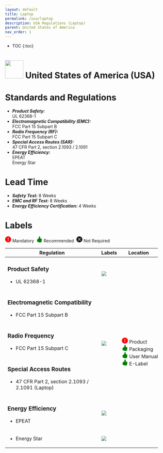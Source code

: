 ```yaml
---
layout: default
title: Laptop 
permalink: /usa/laptop
description: USA Regulations (Laptop)
parent: United States of America 
nav_order: 1
---
```



* TOC
{:toc}

<h1> 
<img src="https://lh3.googleusercontent.com/drive-viewer/AK7aPaAzCcz3NzAD__vMwV4M5b1mBfUPndaBCjsCXnkMdktI3iH-jPNAhnLK07qDgPpZV1ePhDvPn2EHOq7yoQve-LASZjCWqw=s1600" style="width: 60px"/>
United States of America (USA) </h1>


# Standards and Regulations
- ***Product Safety:*** <br> UL 62368-1
- ***Electromagnetic Compatibility (EMC):*** <br> FCC Part 15 Subpart B
- ***Radio Frequency (RF):*** <br> FCC Part 15 Subpart C
- ***Special Access Routes (SAR):*** <br> 47 CFR Part 2, section 2.1093 / 2.1091
- ***Energy Efficiency:*** <br> EPEAT <br> Energy Star


# Lead Time
- ***Safety Test:*** 8 Weeks
- ***EMC and RF Test:*** 8 Weeks
- ***Energy Efficiency Certification:*** 4 Weeks


# Labels
<!-- To indicate mandatory, recommended, not required -->
<div>
    <svg xmlns="http://www.w3.org/2000/svg" width="20" height="20" fill=red class="bi bi-exclamation-circle-fill" viewBox="0 0 16 16"><path d="M16 8A8 8 0 1 1 0 8a8 8 0 0 1 16 0zM8 4a.905.905 0 0 0-.9.995l.35 3.507a.552.552 0 0 0 1.1 0l.35-3.507A.905.905 0 0 0 8 4zm.002 6a1 1 0 1 0 0 2 1 1 0 0 0 0-2z"/></svg>&nbsp;Mandatory&nbsp;
    <svg xmlns="http://www.w3.org/2000/svg" width="20" height="20" fill=green class="bi bi-hand-thumbs-up-fill" viewBox="0 0 16 16"><path d="M6.956 1.745C7.021.81 7.908.087 8.864.325l.261.066c.463.116.874.456 1.012.965.22.816.533 2.511.062 4.51a9.84 9.84 0 0 1 .443-.051c.713-.065 1.669-.072 2.516.21.518.173.994.681 1.2 1.273.184.532.16 1.162-.234 1.733.058.119.103.242.138.363.077.27.113.567.113.856 0 .289-.036.586-.113.856-.039.135-.09.273-.16.404.169.387.107.819-.003 1.148a3.163 3.163 0 0 1-.488.901c.054.152.076.312.076.465 0 .305-.089.625-.253.912C13.1 15.522 12.437 16 11.5 16H8c-.605 0-1.07-.081-1.466-.218a4.82 4.82 0 0 1-.97-.484l-.048-.03c-.504-.307-.999-.609-2.068-.722C2.682 14.464 2 13.846 2 13V9c0-.85.685-1.432 1.357-1.615.849-.232 1.574-.787 2.132-1.41.56-.627.914-1.28 1.039-1.639.199-.575.356-1.539.428-2.59z"/></svg>&nbsp;Recommended&nbsp;
    <svg xmlns="http://www.w3.org/2000/svg" width="20" height="20" fill="currentColor" class="bi bi-x-circle-fill" viewBox="0 0 16 16"><path d="M16 8A8 8 0 1 1 0 8a8 8 0 0 1 16 0zM5.354 4.646a.5.5 0 1 0-.708.708L7.293 8l-2.647 2.646a.5.5 0 0 0 .708.708L8 8.707l2.646 2.647a.5.5 0 0 0 .708-.708L8.707 8l2.647-2.646a.5.5 0 0 0-.708-.708L8 7.293 5.354 4.646z"/></svg>&nbsp;Not Required&nbsp;
</div>
<!-- Table of Regulatory Labels -->
<table>
    <thead>
        <tr>
            <th>Regulation</th>
            <th>Labels</th>
            <th>Location</th>
        </tr>
    </thead>
    <tbody>
        <tr>
            <td>
                <h3>Product Safety</h3>
                <ul>
                    <li>UL 62368-1</li>
                </ul>
            </td>
            <td rowspan=1>
                <img src="https://lh3.googleusercontent.com/drive-viewer/AK7aPaDwLlOCg5UOja33jpuwmDsPqqyBmk8KnKW3VZWcwaNlARhM8QnA_vlgG7R7ad9Fl05JI1r3vpn_d1kH46TKrmcZp9Kp=s2560" class="center-thirty"/>
            </td>
            <td rowspan=6>
                <div>
                    <svg xmlns="http://www.w3.org/2000/svg" width="20" height="20" fill=red class="bi bi-exclamation-circle-fill" viewBox="0 0 16 16"><path d="M16 8A8 8 0 1 1 0 8a8 8 0 0 1 16 0zM8 4a.905.905 0 0 0-.9.995l.35 3.507a.552.552 0 0 0 1.1 0l.35-3.507A.905.905 0 0 0 8 4zm.002 6a1 1 0 1 0 0 2 1 1 0 0 0 0-2z"/></svg>&nbsp;Product
                </div>
                <div>
                    <svg xmlns="http://www.w3.org/2000/svg" width="20" height="20" fill=green class="bi bi-hand-thumbs-up-fill" viewBox="0 0 16 16"><path d="M6.956 1.745C7.021.81 7.908.087 8.864.325l.261.066c.463.116.874.456 1.012.965.22.816.533 2.511.062 4.51a9.84 9.84 0 0 1 .443-.051c.713-.065 1.669-.072 2.516.21.518.173.994.681 1.2 1.273.184.532.16 1.162-.234 1.733.058.119.103.242.138.363.077.27.113.567.113.856 0 .289-.036.586-.113.856-.039.135-.09.273-.16.404.169.387.107.819-.003 1.148a3.163 3.163 0 0 1-.488.901c.054.152.076.312.076.465 0 .305-.089.625-.253.912C13.1 15.522 12.437 16 11.5 16H8c-.605 0-1.07-.081-1.466-.218a4.82 4.82 0 0 1-.97-.484l-.048-.03c-.504-.307-.999-.609-2.068-.722C2.682 14.464 2 13.846 2 13V9c0-.85.685-1.432 1.357-1.615.849-.232 1.574-.787 2.132-1.41.56-.627.914-1.28 1.039-1.639.199-.575.356-1.539.428-2.59z"/></svg>&nbsp;Packaging
                </div>
                <div style="white-space: nowrap;">
                    <svg xmlns="http://www.w3.org/2000/svg" width="20" height="20" fill=green class="bi bi-hand-thumbs-up-fill" viewBox="0 0 16 16"><path d="M6.956 1.745C7.021.81 7.908.087 8.864.325l.261.066c.463.116.874.456 1.012.965.22.816.533 2.511.062 4.51a9.84 9.84 0 0 1 .443-.051c.713-.065 1.669-.072 2.516.21.518.173.994.681 1.2 1.273.184.532.16 1.162-.234 1.733.058.119.103.242.138.363.077.27.113.567.113.856 0 .289-.036.586-.113.856-.039.135-.09.273-.16.404.169.387.107.819-.003 1.148a3.163 3.163 0 0 1-.488.901c.054.152.076.312.076.465 0 .305-.089.625-.253.912C13.1 15.522 12.437 16 11.5 16H8c-.605 0-1.07-.081-1.466-.218a4.82 4.82 0 0 1-.97-.484l-.048-.03c-.504-.307-.999-.609-2.068-.722C2.682 14.464 2 13.846 2 13V9c0-.85.685-1.432 1.357-1.615.849-.232 1.574-.787 2.132-1.41.56-.627.914-1.28 1.039-1.639.199-.575.356-1.539.428-2.59z"/></svg>&nbsp;User Manual
                </div>
                <div>
                    <svg xmlns="http://www.w3.org/2000/svg" width="20" height="20" fill=green class="bi bi-hand-thumbs-up-fill" viewBox="0 0 16 16"><path d="M6.956 1.745C7.021.81 7.908.087 8.864.325l.261.066c.463.116.874.456 1.012.965.22.816.533 2.511.062 4.51a9.84 9.84 0 0 1 .443-.051c.713-.065 1.669-.072 2.516.21.518.173.994.681 1.2 1.273.184.532.16 1.162-.234 1.733.058.119.103.242.138.363.077.27.113.567.113.856 0 .289-.036.586-.113.856-.039.135-.09.273-.16.404.169.387.107.819-.003 1.148a3.163 3.163 0 0 1-.488.901c.054.152.076.312.076.465 0 .305-.089.625-.253.912C13.1 15.522 12.437 16 11.5 16H8c-.605 0-1.07-.081-1.466-.218a4.82 4.82 0 0 1-.97-.484l-.048-.03c-.504-.307-.999-.609-2.068-.722C2.682 14.464 2 13.846 2 13V9c0-.85.685-1.432 1.357-1.615.849-.232 1.574-.787 2.132-1.41.56-.627.914-1.28 1.039-1.639.199-.575.356-1.539.428-2.59z"/></svg>&nbsp;E-Label
                </div>
            </td>
        </tr>
        <tr>
            <td>
                <h3>Electromagnetic Compatibility</h3>
                <ul>
                    <li>FCC Part 15 Subpart B</li>
                </ul>        
            </td>
            <td rowspan=3>
                <img src="https://lh3.googleusercontent.com/drive-viewer/AK7aPaAZ3QVEo37W2MM5O4_BZJSZRiNFYP7LrIDtaiTxUbux6Yy0KULR1g9GKwQ2_3mjBM8CsRtxvNcDjjMe7F-ODcTJizZ1oQ=s2560" class="center-sixty"/>
            </td>
        </tr>
        <tr>
         <td>
                <h3>Radio Frequency</h3>
                <ul>
                    <li>FCC Part 15 Subpart C</li>
                </ul>
            </td>
        </tr>
        <tr>
            <td>
                <h3>Special Access Routes</h3>
                <ul>
                    <li>47 CFR Part 2, section 2.1093 / 2.1091 (Laptop)</li>
                </ul>
            </td>
        </tr>
        <tr>
            <td>
                <h3>Energy Efficiency</h3>
                <ul>
                    <li>EPEAT</li>
                </ul>
            </td>
            <td>
                <img src="https://lh3.googleusercontent.com/drive-viewer/AK7aPaBPwKHBxkFkW_-YnhZiGxX_3wj30Xah9gZJremZ6R_2yB6RXHjE1MFI2ism2ioWvgc3A7kd-duoijTaSjn64YTWPueiAg=s2560" class="center-thirty"/>
            </td>
        </tr>
        <tr>
            <td>
                <ul>
                    <li>Energy Star</li>
                </ul>
            </td>
            <td>
                <img src="https://lh3.googleusercontent.com/drive-viewer/AK7aPaBedQUrYCtCI_O38rrLj4T4X6QTdqPKbpIF67w7GexgK70GbrNZdcacMqh3UqBlYNHo_zwaVQ40Laf4I3xf7bjJWjZ6ng=s2560" class="center-thirty"/>
            </td>
        </tr>    
    </tbody>
</table>

<!-- 
<btn class="btn-collapsible-toggle">Toggle All Labels</btn>

## Product Safety
- UL 62368-1
<div cursor="pointer" class="collapsible" style="margin-top:-10px">Show Logo</div><div class="content">
    <img src="../../assets/images/logo/usa-logo/UL.png" class="center-twenty"/>
</div>

## EMC
- FCC Part 15 Subpart B
<div cursor="pointer" class="collapsible" style="margin-top:-10px">Show Logo</div><div class="content">
    <img src="../../assets/images/logo/usa-logo/FCC.png" class="center-twenty"/>
</div>

## RF
- FCC Part 15 Subpart C
<div cursor="pointer" class="collapsible" style="margin-top:-10px">Show Logo</div><div class="content">
    <img src="../../assets/images/logo/usa-logo/FCC.png" class="center-twenty"/>
</div>

## SAR
-  47 CFR Part 2, section 2.1093 / 2.1091 (Laptop)
<div cursor="pointer" class="collapsible" style="margin-top:-10px">Show Logo</div><div class="content">
    <img src="../../assets/images/logo/usa-logo/FCC.png" class="center-twenty"/>
</div>
        
## Energy Efficiency
- EPEAT
<div cursor="pointer" class="collapsible" style="margin-top:-10px">Show Logo</div><div class="content">
    <img src="../../assets/images/logo/usa-logo/EPEAT.png" class="center-twenty"/>
</div>  -->